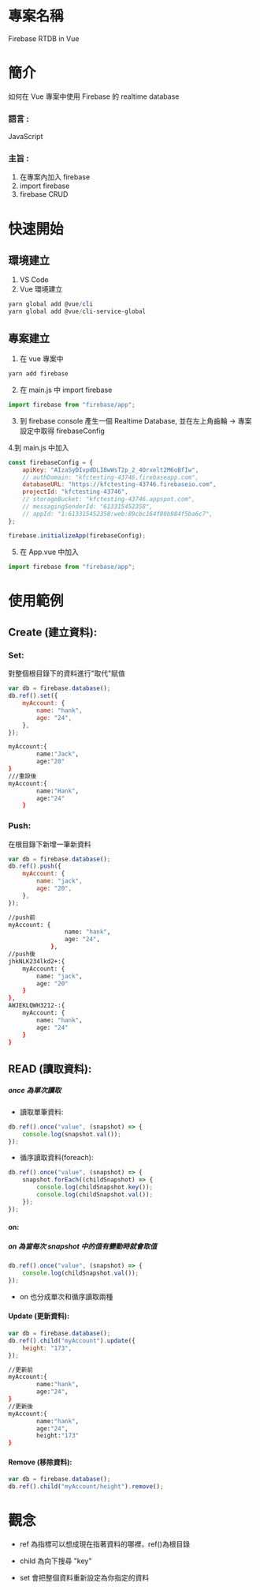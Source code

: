 # 專案名稱

Firebase RTDB in Vue

# 簡介

如何在 Vue 專案中使用 Firebase 的 realtime database

### 語言 :

JavaScript

### 主旨 :

1. 在專案內加入 firebase
2. import firebase
3. firebase CRUD

# 快速開始

## 環境建立

1. VS Code
2. Vue 環境建立

```powershell
yarn global add @vue/cli
yarn global add @vue/cli-service-global
```

## 專案建立

1. 在 vue 專案中

```powershell
yarn add firebase
```

2. 在 main.js 中 import firebase

```javascript
import firebase from "firebase/app";
```

3. 到 firebase console 產生一個 Realtime Database, 並在左上角齒輪 -> 專案設定中取得 firebaseConfig

4.到 main.js 中加入

```javascript
const firebaseConfig = {
    apiKey: "AIzaSyDIvpdDLI8wWsT2p_2_4Orxelt2M6oBfIw",
    // authDomain: "kfctesting-43746.firebaseapp.com",
    databaseURL: "https://kfctesting-43746.firebaseio.com",
    projectId: "kfctesting-43746",
    // storageBucket: "kfctesting-43746.appspot.com",
    // messagingSenderId: "613315452358",
    // appId: "1:613315452358:web:89cbc164f80b984f5ba6c7",
};

firebase.initializeApp(firebaseConfig);
```

5. 在 App.vue 中加入

```javascript
import firebase from "firebase/app";
```

# 使用範例

## Create (建立資料):

### Set:

對整個根目錄下的資料進行"取代"賦值

```javascript
var db = firebase.database();
db.ref().set({
    myAccount: {
        name: "hank",
        age: "24",
    },
});
```

```bash
myAccount:{
		name:"Jack",
		age:"20"
}
///重設後
myAccount:{
        name:"Hank",
        age:"24"
    }
```

### Push:

在根目錄下新增一筆新資料

```javascript
var db = firebase.database();
db.ref().push({
    myAccount: {
        name: "jack",
        age: "20",
    },
});
```

```bash
//push前
myAccount: {
                name: "hank",
                age: "24",
            },
//push後
jhkNLK234lkd2+:{
	myAccount: {
        name: "jack",
        age: "20"
    }
},
AWJEKLQWH3212-:{
    myAccount: {
        name: "hank",
        age: "24"
    }
}

```

## READ (讀取資料):

##### once 為單次讀取

-   讀取單筆資料:

```javascript
db.ref().once("value", (snapshot) => {
    console.log(snapshot.val());
});
```

-   循序讀取資料(foreach):

```javascript
db.ref().once("value", (snapshot) => {
    snapshot.forEach((childSnapshot) => {
        console.log(childSnapshot.key());
        console.log(childSnapshot.val());
    });
});
```

#### on:

##### on 為當每次 snapshot 中的值有變動時就會取值

```javascript
db.ref().once("value", (snapshot) => {
    console.log(childSnapshot.val());
});
```

-   on 也分成單次和循序讀取兩種

#### Update (更新資料):

```javascript
var db = firebase.database();
db.ref().child("myAccount").update({
    height: "173",
});
```

```bash
//更新前
myAccount:{
		name:"hank",
		age:"24",
}
//更新後
myAccount:{
		name:"hank",
		age:"24",
		height:"173"
}
```

#### Remove (移除資料):

```javascript
var db = firebase.database();
db.ref().child("myAccount/height").remove();
```

# 觀念

-   ref 為指標可以想成現在指著資料的哪裡，ref()為根目錄

-   child 為向下搜尋 "key"

-   set 會把整個資料重新設定為你指定的資料
